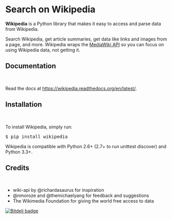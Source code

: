 # Search on Wikipedia
<p><strong>Wikipedia</strong> is a Python library that makes it easy to access and parse
data from Wikipedia.</p>
<p>Search Wikipedia, get article summaries, get data like links and images
from a page, and more. Wikipedia wraps the <a href="https://www.mediawiki.org/wiki/API" rel="nofollow">MediaWiki
API</a> so you can focus on using
Wikipedia data, not getting it.</p>
<h2>Documentation</h2>
<br>
<p>Read the docs at <a href="https://wikipedia.readthedocs.org/en/latest/" rel="nofollow">https://wikipedia.readthedocs.org/en/latest/</a>.</p>

<h2>Installation</h2>
<br>
<p>To install Wikipedia, simply run:</p>
<pre>$ pip install wikipedia
</pre>
<p>Wikipedia is compatible with Python 2.6+ (2.7+ to run unittest discover) and Python 3.3+.</p>

<h2>Credits</h2>
<br>
<ul>
  <li>wiki-api by @richardasaurus for inspiration</li>
  <li>@nmoroze and @themichaelyang for feedback and suggestions</li>
  <li>The Wikimedia Foundation for giving the world free access to data</li>
  </ul>
<a href="https://bitdeli.com/free" rel="nofollow"><img alt="Bitdeli badge" src="https://camo.githubusercontent.com/f0ac1bb8a7322765ffd8f512911f5832523c5e93b057c1215025dcb6cd18ff7b/68747470733a2f2f64327765637a68766c38323376302e636c6f756466726f6e742e6e65742f676f6c64736d6974682f77696b6970656469612f7472656e642e706e67" data-canonical-src="https://d2weczhvl823v0.cloudfront.net/goldsmith/wikipedia/trend.png" style="max-width:100%;"></a>
